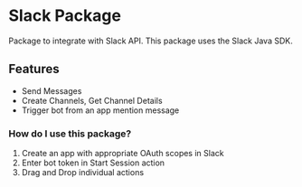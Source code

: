 # Slack Package
Package to integrate with Slack API. This package uses the Slack Java SDK.

## Features
 * Send Messages
 * Create Channels, Get Channel Details
 * Trigger bot from an app mention message
    
### How do I use this package?
1. Create an app with appropriate OAuth scopes in Slack
2. Enter bot token in Start Session action
3. Drag and Drop individual actions


